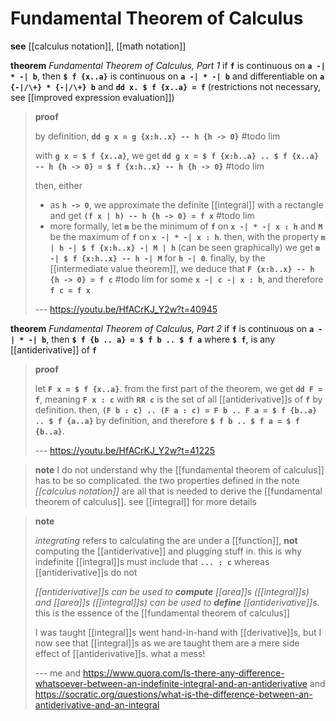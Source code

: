 # Fundamental Theorem of Calculus

**see** [[calculus notation]], [[math notation]]

**theorem** _Fundamental Theorem of Calculus, Part 1_ if **`f`** is continuous on **`a -| * -| b`**, then **`$ f {x..a}`** is continuous on **`a -| * -| b`** and differentiable on **`a {-|/\+} * {-|/\+} b`** and **`dd x. $ f {x..a} = f`** (restrictions not necessary, see [[improved expression evaluation]])

> **proof**
>
> by definition, **`dd g x = g {x:h..x} -- h {h -> 0}`** #todo lim
>
> with **`g x = $ f {x..a}`**, we get **`dd g x = $ f {x:h..a} .. $ f {x..a} -- h {h -> 0} = $ f {x:h..x} -- h {h -> 0}`** #todo lim
>
> then, either
>
> - as **`h -> 0`**, we approximate the definite [[integral]] with a rectangle and get **`(f x | h) -- h {h -> 0} = f x`** #todo lim
> - more formally, let **`m`** be the minimum of **`f`** on **`x -| * -| x : h`** and **`M`** be the maximum of **`f`** on **`x -| * -| x : h`**. then, with the property **`m | h -| $ f {x:h..x} -| M | h`** (can be seen graphically) we get **`m -| $ f {x:h..x} -- h -| M`** for **`h -| 0`**. finally, by the [[intermediate value theorem]], we deduce that **`F {x:h..x} -- h {h -> 0} = f c`** #todo lim for some **`x -| c -| x : h`**, and therefore **`f c = f x`**
>
> --- <https://youtu.be/HfACrKJ_Y2w?t=40945>

**theorem** _Fundamental Theorem of Calculus, Part 2_ if **`f`** is continuous on **`a -| * -| b`**, then **`$ f {b .. a} = $ f b .. $ f a`** where **`$ f`**, is any [[antiderivative]] of **`f`**

> **proof**
>
> let **`F x = $ f {x..a}`**. from the first part of the theorem, we get **`dd F = f`**, meaning **`F x : c`** with **`RR c`** is the set of all [[antiderivative]]s of **`f`** by definition. then, **`(F b : c) .. (F a : c) = F b .. F a = $ f {b..a} .. $ f {a..a}`** by definition, and therefore **`$ f b .. $ f a = $ f {b..a}`**.
>
> --- <https://youtu.be/HfACrKJ_Y2w?t=41225>

> **note** I do not understand why the [[fundamental theorem of calculus]] has to be so complicated. the two properties defined in the note _[[calculus notation]]_ are all that is needed to derive the [[fundamental theorem of calculus]]. see [[integral]] for more details

> **note**
>
> _integrating_ refers to calculating the are under a [[function]], **not** computing the [[antiderivative]] and plugging stuff in. this is why indefinite [[integral]]s must include that **`... : c`** whereas [[antiderivative]]s do not
>
> _[[antiderivative]]s can be used to **compute** [[area]]s ([[integral]]s) and [[area]]s ([[integral]]s) can be used to **define** [[antiderivative]]s._ this is the essence of the [[fundamental theorem of calculus]]
>
> I was taught [[integral]]s went hand-in-hand with [[derivative]]s, but I now see that [[integral]]s as we are taught them are a mere side effect of [[antiderivative]]s. what a mess!
>
> --- me and <https://www.quora.com/Is-there-any-difference-whatsoever-between-an-indefinite-integral-and-an-antiderivative> and <https://socratic.org/questions/what-is-the-difference-between-an-antiderivative-and-an-integral>
